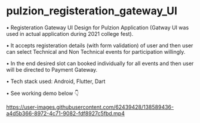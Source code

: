 # pulzion_registeration_gateway_UI

• Registeration Gateway UI Design for Pulzion Application (Gatway UI was used in actual application during 2021 college fest).

• It accepts registeration details (with form validation) of user and then user can select Technical and Non Technical events for participation willingly.

• In the end desired slot can booked individually for all events and then user will be directed to Payment Gateway.

• Tech stack used: Android, Flutter, Dart

• See working demo below 👇

https://user-images.githubusercontent.com/62439428/138589436-a4d5b366-8972-4c71-9082-fdf8927c5fbd.mp4

